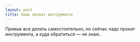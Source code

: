 ```yaml
---
layout: post 
title: Надо прокат инструмента 
--- 
```

Привык все делать самостоятельно, но сейчас надо прокат инструмента, а куда обратиться — не знаю.